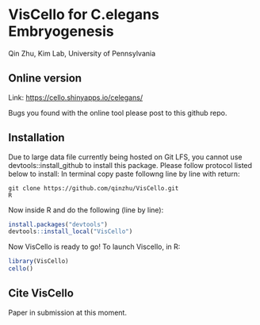 VisCello for C.elegans Embryogenesis
================
Qin Zhu, Kim Lab, University of Pennsylvania

Online version
------------------------

Link: https://cello.shinyapps.io/celegans/

Bugs you found with the online tool please post to this github repo.

Installation
--------------------------------------

Due to large data file currently being hosted on Git LFS, you cannot use devtools::install_github to install this package. 
Please follow protocol listed below to install:
In terminal copy paste followng line by line with return:

```
git clone https://github.com/qinzhu/VisCello.git
R
```

Now inside R and do the following (line by line):

``` r
install.packages("devtools") 
devtools::install_local("VisCello")
```

Now VisCello is ready to go! To launch Viscello, in R:

``` r
library(VisCello)
cello()
```

Cite VisCello
-------------------------

Paper in submission at this moment.


